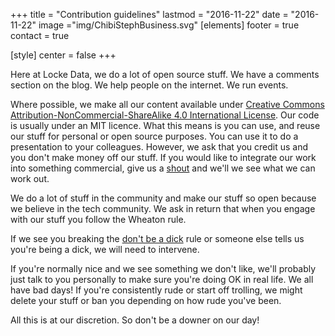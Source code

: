 +++
title = "Contribution guidelines"
lastmod = "2016-11-22"
date = "2016-11-22"
image ="img/ChibiStephBusiness.svg"
[elements]
  footer = true
  contact = true



[style]
  center = false
+++

Here at Locke Data, we do a lot of open source stuff. We have a comments section on the blog. We help people on the internet. We run events.

Where possible, we make all our content available under [Creative Commons Attribution-NonCommercial-ShareAlike 4.0 International License](http://creativecommons.org/licenses/by-nc-sa/4.0/). Our code is usually under an MIT licence. What this means is you can use, and reuse our stuff for personal or open source purposes. You can use it to do a presentation to your colleagues. However, we ask that you credit us and you don't make money off our stuff. If you would like to integrate our work into something commercial, give us a [shout](../#contact) and we'll we see what we can work out.

We do a lot of stuff in the community and make our stuff so open because we believe in the tech community. We ask in return that when you engage with our stuff you follow the Wheaton rule.  

If we see you breaking the [don't be a dick](//dontbeadickday.com/) rule or someone else tells us you're being a dick, we will need to intervene. 

If you're normally nice and we see something we don't like, we'll probably just talk to you personally to make sure you're doing OK in real life. We all have bad days! If you're consistently rude or start off trolling, we might delete your stuff or ban you depending on how rude you've been.

All this is at our discretion. So don't be a downer on our day!